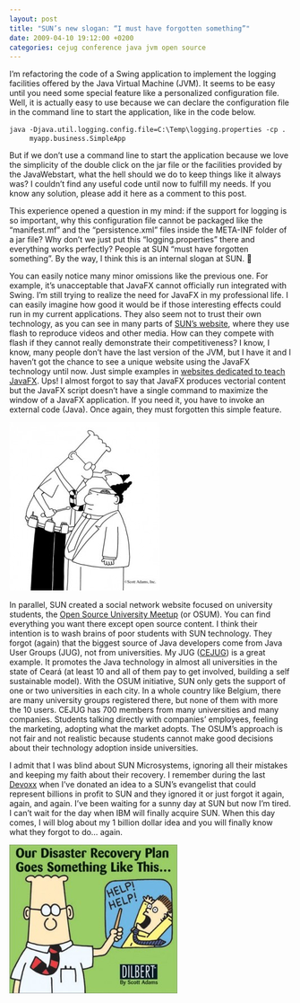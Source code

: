 ```yaml
---
layout: post
title: "SUN’s new slogan: “I must have forgotten something”"
date: 2009-04-10 19:12:00 +0200
categories: cejug conference java jvm open source
---
```


I’m refactoring the code of a Swing application to implement the logging facilities offered by the Java Virtual Machine (JVM). It seems to be easy until you need some special feature like a personalized configuration file. Well, it is actually easy to use because we can declare the configuration file in the command line to start the application, like in the code below.

```
java -Djava.util.logging.config.file=C:\Temp\logging.properties -cp .
     myapp.business.SimpleApp
```

But if we don’t use a command line to start the application because we love the simplicity of the double click on the jar file or the facilities provided by the JavaWebstart, what the hell should we do to keep things like it always was? I couldn’t find any useful code until now to fulfill my needs. If you know any solution, please add it here as a comment to this post.

This experience opened a question in my mind: if the support for logging is so important, why this configuration file cannot be packaged like the “manifest.mf” and the “persistence.xml” files inside the META-INF folder of a jar file? Why don’t we just put this “logging.properties” there and everything works perfectly? People at SUN “must have forgotten something”. By the way, I think this is an internal slogan at SUN. 🙁

You can easily notice many minor omissions like the previous one. For example, it’s unacceptable that JavaFX cannot officially run integrated with Swing. I’m still trying to realize the need for JavaFX in my professional life. I can easily imagine how good it would be if those interesting effects could run in my current applications. They also seem not to trust their own technology, as you can see in many parts of <a href="http://www.sun.com/">SUN’s website</a>, where they use flash to reproduce videos and other media. How can they compete with flash if they cannot really demonstrate their competitiveness? I know, I know, many people don’t have the last version of the JVM, but I have it and I haven’t got the chance to see a unique website using the JavaFX technology until now. Just simple examples in <a href="http://learnjavafx.typepad.com/">websites dedicated to teach JavaFX</a>. Ups! I almost forgot to say that JavaFX produces vectorial content but the JavaFX script doesn’t have a single command to maximize the window of a JavaFX application. If you need it, you have to invoke an external code (Java). Once again, they must forgotten this simple feature.

![Dilbert-Cartoon-268x300.jpg](/images/posts/Dilbert-Cartoon-268x300.jpg)

In parallel, SUN created a social network website focused on university students, the <a href="http://osum.sun.com/">Open Source University Meetup</a> (or OSUM). You can find everything you want there except open source content. I think their intention is to wash brains of poor students with SUN technology. They forgot (again) that the biggest source of Java developers come from Java User Groups (JUG), not from universities. My JUG (<a href="http://www.cejug.org/">CEJUG</a>) is a great example. It promotes the Java technology in almost all universities in the state of Ceará (at least 10 and all of them pay to get involved, building a self sustainable model). With the OSUM initiative, SUN only gets the support of one or two universities in each city. In a whole country like Belgium, there are many university groups registered there, but none of them with more the 10 users. CEJUG has 700 members from many universities and many companies. Students talking directly with companies’ employees, feeling the marketing, adopting what the market adopts. The OSUM’s approach is not fair and not realistic because students cannot make good decisions about their technology adoption inside universities.

I admit that I was blind about SUN Microsystems, ignoring all their mistakes and keeping my faith about their recovery. I remember during the last <a href="http://devoxx.com/">Devoxx</a> when I’ve donated an idea to a SUN’s evangelist that could represent billions in profit to SUN and they ignored it or just forgot it again, again, and again. I’ve been waiting for a sunny day at SUN but now I’m tired. I can’t wait for the day when IBM will finally acquire SUN. When this day comes, I will blog about my 1 billion dollar idea and you will finally know what they forgot to do… again.

![Dilbert-300x265.jpg](/images/posts/Dilbert-300x265.jpg)
